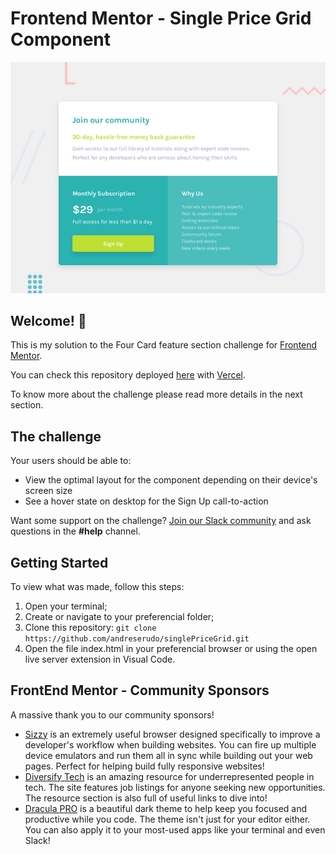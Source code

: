 # Frontend Mentor - Single Price Grid Component

![Design preview for the Single Price Grid Component coding challenge](./design/desktop-preview.jpg)

## Welcome! 👋

This is my solution to the Four Card feature section challenge for [Frontend Mentor](https://www.frontendmentor.io/). 

You can check this repository deployed [here](https://single-price-grid-serudo.vercel.app/) with [Vercel](https://vercel.com/).

To know more about the challenge please read more details in the next section.

## The challenge

Your users should be able to:

- View the optimal layout for the component depending on their device's screen size
- See a hover state on desktop for the Sign Up call-to-action

Want some support on the challenge? [Join our Slack community](https://www.frontendmentor.io/slack) and ask questions in the **#help** channel.

## Getting Started

To view what was made, follow this steps:
1. Open your terminal;
2. Create or navigate to your preferencial folder;
3. Clone this repository: `git clone https://github.com/andreserudo/singlePriceGrid.git` 
4. Open the file index.html in your preferencial browser or using the open live server extension in Visual Code.

## FrontEnd Mentor - Community Sponsors 

A massive thank you to our community sponsors!

- [Sizzy](https://bit.ly/fm-sizzy) is an extremely useful browser designed specifically to improve a developer's workflow when building websites. You can fire up multiple device emulators and run them all in sync while building out your web pages. Perfect for helping build fully responsive websites!
- [Diversify Tech](https://bit.ly/fem-diversify-tech) is an amazing resource for underrepresented people in tech. The site features job listings for anyone seeking new opportunities. The resource section is also full of useful links to dive into!
- [Dracula PRO](https://bit.ly/fem-dracula) is a beautiful dark theme to help keep you focused and productive while you code. The theme isn't just for your editor either. You can also apply it to your most-used apps like your terminal and even Slack!
